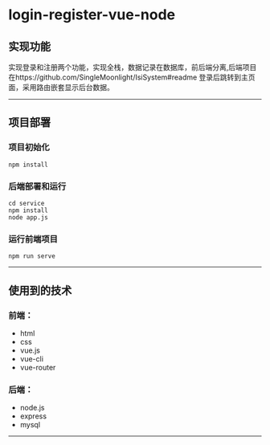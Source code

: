 # login-register-vue-node

## 实现功能

实现登录和注册两个功能，实现全栈，数据记录在数据库，前后端分离,后端项目在https://github.com/SingleMoonlight/IsiSystem#readme 登录后跳转到主页面，采用路由嵌套显示后台数据。

------

## 项目部署

### 项目初始化
```
npm install
```

### 后端部署和运行
```
cd service
npm install
node app.js
```

### 运行前端项目
```
npm run serve
```
-------

## 使用到的技术

### 前端：

- html
- css
- vue.js
- vue-cli
- vue-router

### 后端：

- node.js
- express
- mysql
--------

